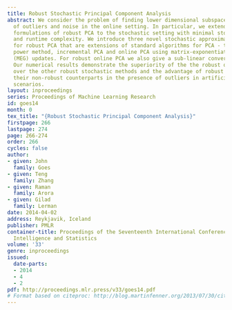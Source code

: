 ```yaml
---
title: Robust Stochastic Principal Component Analysis
abstract: We consider the problem of finding lower dimensional subspaces in the presence
  of outliers and noise in the online setting. In particular, we extend previous batch
  formulations of robust PCA to the stochastic setting with minimal storage requirements
  and runtime complexity. We introduce three novel stochastic approximation algorithms
  for robust PCA that are extensions of standard algorithms for PCA - the stochastic
  power method, incremental PCA and online PCA using matrix-exponentiated-gradient
  (MEG) updates. For robust online PCA we also give a sub-linear convergence guarantee.
  Our numerical results demonstrate the superiority of the the robust online method
  over the other robust stochastic methods and the advantage of robust methods over
  their non-robust counterparts in the presence of outliers in artificial and real
  scenarios.
layout: inproceedings
series: Proceedings of Machine Learning Research
id: goes14
month: 0
tex_title: "{Robust Stochastic Principal Component Analysis}"
firstpage: 266
lastpage: 274
page: 266-274
order: 266
cycles: false
author:
- given: John
  family: Goes
- given: Teng
  family: Zhang
- given: Raman
  family: Arora
- given: Gilad
  family: Lerman
date: 2014-04-02
address: Reykjavik, Iceland
publisher: PMLR
container-title: Proceedings of the Seventeenth International Conference on Artificial
  Intelligence and Statistics
volume: '33'
genre: inproceedings
issued:
  date-parts:
  - 2014
  - 4
  - 2
pdf: http://proceedings.mlr.press/v33/goes14.pdf
# Format based on citeproc: http://blog.martinfenner.org/2013/07/30/citeproc-yaml-for-bibliographies/
---
```

